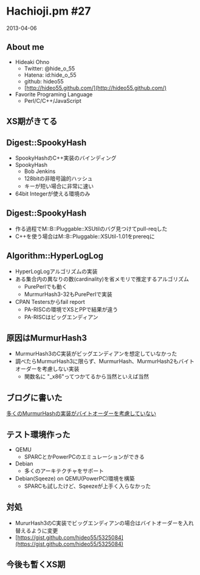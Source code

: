 Hachioji.pm #27
===

2013-04-06

About me
---
<!-- data-rotz=90 -->

* Hideaki Ohno
	* Twitter: @hide_o_55
    * Hatena: id:hide_o_55
    * github: hideo55
    * [http://hideo55.github.com/](http://hideo55.github.com/)
* Favorite Programing Language
    * Perl/C/C++/JavaScript

<!-- data-roty=90 -->

XS期がきてる
---

Digest::SpookyHash
---

<!-- data-roty=90 -->

* SpookyHashのC++実装のバインディング
* SpookyHash
	* Bob Jenkins 
	* 128bitの非暗号論的ハッシュ
	* キーが短い場合に非常に速い
* 64bit Integerが使える環境のみ


Digest::SpookyHash
---

* 作る過程でM::B::Pluggable::XSUtilのバグ見つけてpull-reqした
* C++を使う場合はM::B::Pluggable::XSUtil-1.01をprereqに

Algorithm::HyperLogLog
---

<!-- data-rotz=90 -->

* HyperLogLogアルゴリズムの実装 
* ある集合内の異なりの数(cardinality)を省メモリで推定するアルゴリズム
	* PurePerlでも動く
	* MurmurHash3-32もPurePerlで実装
* CPAN Testersからfail report
	* PA-RISCの環境でXSとPPで結果が違う 
	* PA-RISCはビッグエンディアン

原因はMurmurHash3
---
* MurmurHash3のC実装がビッグエンディアンを想定していなかった
* 調べたらMurmurHash3に限らず、MurmurHash、MurmurHash2もバイトオーダーを考慮しない実装
	* 関数名に "_x86"ってつかてるから当然といえば当然 

ブログに書いた
---
[多くのMurmurHashの実装がバイトオーダーを考慮していない](http://d.hatena.ne.jp/hide_o_55/20130403/1364917149)

テスト環境作った
---
* QEMU
	* SPARCとかPowerPCのエミュレーションができる
* Debian
	* 多くのアーキテクチャをサポート
* Debian(Sqeeze) on QEMU(PowerPC)環境を構築
	* SPARCも試したけど、Sqeezeが上手く入らなかった 

対処
---
* MururHash3のC実装でビッグエンディアンの場合はバイトオーダーを入れ替えるように変更
* [https://gist.github.com/hideo55/5325084](https://gist.github.com/hideo55/5325084)

今後も暫くXS期
---

<!-- data-roty=90 -->

